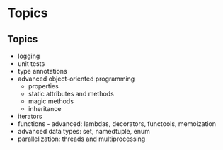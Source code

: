 # Topics

## Topics

- logging
- unit tests
- type annotations
- advanced object-oriented programming
  - properties
  - static attributes and methods
  - magic methods
  - inheritance
- iterators
- functions - advanced: lambdas, decorators, functools, memoization
- advanced data types: set, namedtuple, enum
- parallelization: threads and multiprocessing
